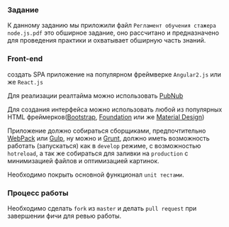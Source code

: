 ### Задание

К данному заданию мы приложили файл `Регламент обучения стажера node.js.pdf` это обширное задание, оно рассчитано и предназначено для проведения практики и охватывает обширную часть знаний.


### Front-end

создать SPA приложение на популярном фреймверке `Angular2.js` или же `React.js`


Для реализации реалтайма можно использовать [PubNub](https://www.pubnub.com/)


Для создания интерфейса можно использовать любой из популярных HTML фреймерков([Bootstrap](http://getbootstrap.com/), [Foundation](http://foundation.zurb.com/) или же [Material Design](https://material.angularjs.org/latest/))


Приложение должно собираться сборщиками, предпочтительно [WebPack](https://webpack.github.io/) или [Gulp](http://gulpjs.com/), ну можно и [Grunt](http://gruntjs.com/), должно иметь возможность работать (запускаться) как в `develop` режиме, с возможностью `hotreload`, а так же собираться для заливки на `production` с минимизацией файлов и оптимизацией картинок.


Необходимо покрыть основной функционал `unit тестами`.


### Процесс работы

Необходимо сделать `fork` из `master` и делать `pull request` при завершении фичи для ревью работы.
